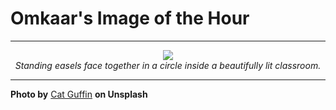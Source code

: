 # Omkaar's Image of the Hour

---

<div align="center">

<a href="https://unsplash.com/photos/an-empty-art-studio-with-easels-awaits-0Ip-dmYYIcI">
  <img src="https://images.unsplash.com/photo-1747311585699-d7a659864cac?crop=entropy&cs=tinysrgb&fit=max&fm=jpg&ixid=M3w3NjA2Nzh8MHwxfHJhbmRvbXx8fHx8fHx8fDE3NDk0OTIwMDB8&ixlib=rb-4.1.0&q=80&w=1080" style="max-width:100%; height:auto;">
</a>

<br>
<i>Standing easels face together in a circle inside a beautifully lit classroom.</i>

</div>

---

**Photo by** [Cat Guffin](https://unsplash.com/@hiddenbubbles) **on Unsplash**
